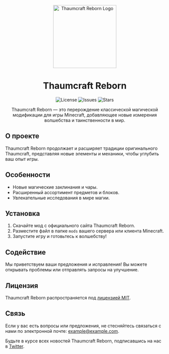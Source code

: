 <p align="center">
  <img src="https://example.com/thaumcraft_reborn_logo.png" alt="Thaumcraft Reborn Logo" width="200">
</p>

<h1 align="center">Thaumcraft Reborn</h1>

<p align="center">
  <img src="https://img.shields.io/github/license/Erfram/Thaumcraft-Reborn.svg" alt="License">
  <img src="https://img.shields.io/github/issues/Erfram/Thaumcraft-Reborn.svg" alt="Issues">
  <img src="https://img.shields.io/github/stars/Erfram/Thaumcraft-Reborn.svg" alt="Stars">
</p>

<p align="center">Thaumcraft Reborn — это перерождение классической магической модификации для игры Minecraft, добавляющее новые измерения волшебства и таинственности в мир.</p>

## О проекте

Thaumcraft Reborn продолжает и расширяет традиции оригинального Thaumcraft, представляя новые элементы и механики, чтобы углубить ваш опыт игры.

## Особенности

- Новые магические заклинания и чары.
- Расширенный ассортимент предметов и блоков.
- Увлекательные исследования в мире магии.

## Установка

1. Скачайте мод с официального сайта Thaumcraft Reborn.
2. Разместите файл в папке `mods` вашего сервера или клиента Minecraft.
3. Запустите игру и готовьтесь к волшебству!

## Содействие

Мы приветствуем ваши предложения и исправления! Вы можете открывать проблемы или отправлять запросы на улучшение.

## Лицензия

Thaumcraft Reborn распространяется под [лицензией MIT](LICENSE).

## Связь

Если у вас есть вопросы или предложения, не стесняйтесь связаться с нами по электронной почте: example@example.com.

Будьте в курсе всех новостей Thaumcraft Reborn, подписавшись на нас в [Twitter](https://twitter.com/thaumcraft_reborn).
</p>
